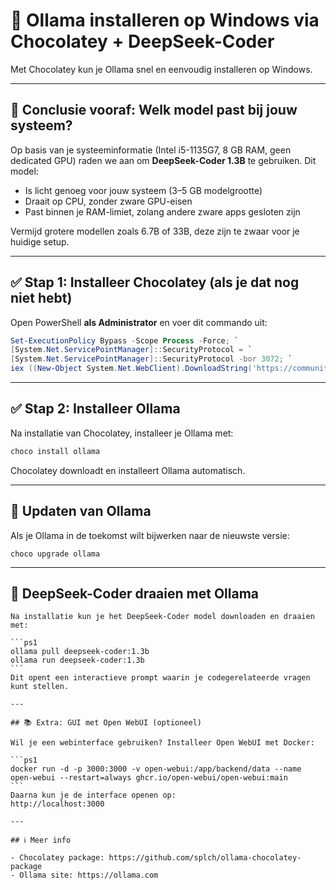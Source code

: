 # 🔧 Ollama installeren op Windows via Chocolatey + DeepSeek-Coder

Met Chocolatey kun je Ollama snel en eenvoudig installeren op Windows.

---

## 🧠 Conclusie vooraf: Welk model past bij jouw systeem?

Op basis van je systeeminformatie (Intel i5-1135G7, 8 GB RAM, geen dedicated GPU) raden we aan om **DeepSeek-Coder 1.3B** te gebruiken. Dit model:

- Is licht genoeg voor jouw systeem (3–5 GB modelgrootte)
- Draait op CPU, zonder zware GPU-eisen
- Past binnen je RAM-limiet, zolang andere zware apps gesloten zijn

Vermijd grotere modellen zoals 6.7B of 33B, deze zijn te zwaar voor je huidige setup.

---

## ✅ Stap 1: Installeer Chocolatey (als je dat nog niet hebt)

Open PowerShell **als Administrator** en voer dit commando uit:
```ps1
Set-ExecutionPolicy Bypass -Scope Process -Force; `
[System.Net.ServicePointManager]::SecurityProtocol = `
[System.Net.ServicePointManager]::SecurityProtocol -bor 3072; `
iex ((New-Object System.Net.WebClient).DownloadString('https://community.chocolatey.org/install.ps1'))
```
---

## ✅ Stap 2: Installeer Ollama

Na installatie van Chocolatey, installeer je Ollama met:

```ps1
choco install ollama
```
Chocolatey downloadt en installeert Ollama automatisch.

---

## 🔄 Updaten van Ollama

Als je Ollama in de toekomst wilt bijwerken naar de nieuwste versie:
```
choco upgrade ollama
```
---

## 🚀 DeepSeek-Coder draaien met Ollama
````
Na installatie kun je het DeepSeek-Coder model downloaden en draaien met:

```ps1
ollama pull deepseek-coder:1.3b  
ollama run deepseek-coder:1.3b
```
Dit opent een interactieve prompt waarin je codegerelateerde vragen kunt stellen.

---

## 📚 Extra: GUI met Open WebUI (optioneel)

Wil je een webinterface gebruiken? Installeer Open WebUI met Docker:

```ps1
docker run -d -p 3000:3000 -v open-webui:/app/backend/data --name open-webui --restart=always ghcr.io/open-webui/open-webui:main
```
Daarna kun je de interface openen op:  
http://localhost:3000

---

## ℹ️ Meer info

- Chocolatey package: https://github.com/splch/ollama-chocolatey-package  
- Ollama site: https://ollama.com